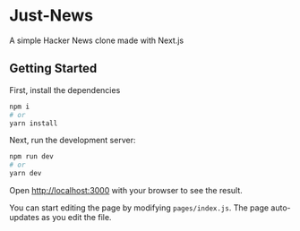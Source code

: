 # Just-News
A simple Hacker News clone made with Next.js

## Getting Started

First, install the dependencies

```bash
npm i
# or
yarn install
```

Next, run the development server:

```bash
npm run dev
# or
yarn dev
```

Open [http://localhost:3000](http://localhost:3000) with your browser to see the result.

You can start editing the page by modifying `pages/index.js`. The page auto-updates as you edit the file.

